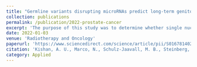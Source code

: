 ```yaml
---
title: "Germline variants disrupting microRNAs predict long-term genitourinary toxicity after prostate cancer radiation"
collection: publications
permalink: /publication/2022-prostate-cancer
excerpt: 'The purpose of this study was to determine whether single nucleotide polymorphisms disrupting microRNA targets (mirSNPs) can serve as predictive biomarkers for toxicity after radiotherapy for prostate cancer and whether these may be differentially predictive depending on radiation fractionation.'
date: 2022-01-03
venue: 'Radiotherapy and Oncology'
paperurl: 'https://www.sciencedirect.com/science/article/pii/S0167814021090885?casa_token=ITx0Fzkt2RsAAAAA:Rmq1_4milTac9GsdrLEeLr7Mws9spXxPwgMkpG7Hi9lFY2d2KSxmz924SYKs_HniNoXkeFCvf2t_'
citation: 'Kishan, A. U., Marco, N., Schulz-Jaavall, M. B., Steinberg, M. L., Tran, P. T., Juarez, J. E., ... & Weidhaas, J. B. (2022). Germline variants disrupting microRNAs predict long-term genitourinary toxicity after prostate cancer radiation. Radiotherapy and Oncology, 167, 226-232.'
category: Applied
---
```

